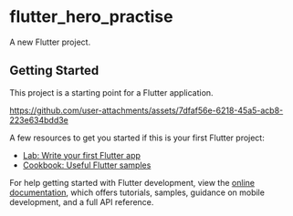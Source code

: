 # flutter_hero_practise

A new Flutter project.

## Getting Started

This project is a starting point for a Flutter application.



https://github.com/user-attachments/assets/7dfaf56e-6218-45a5-acb8-223e634bdd3e




A few resources to get you started if this is your first Flutter project:

- [Lab: Write your first Flutter app](https://docs.flutter.dev/get-started/codelab)
- [Cookbook: Useful Flutter samples](https://docs.flutter.dev/cookbook)

For help getting started with Flutter development, view the
[online documentation](https://docs.flutter.dev/), which offers tutorials,
samples, guidance on mobile development, and a full API reference.
